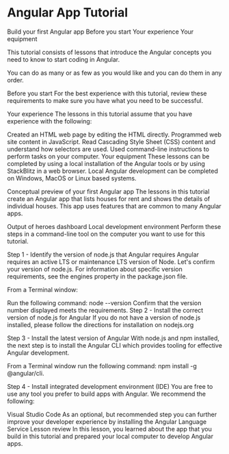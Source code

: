 # Angular App Tutorial
Build your first Angular app
Before you start
Your experience
Your equipment

This tutorial consists of lessons that introduce the Angular concepts you need to know to start coding in Angular.

You can do as many or as few as you would like and you can do them in any order.

Before you start
For the best experience with this tutorial, review these requirements to make sure you have what you need to be successful.

Your experience
The lessons in this tutorial assume that you have experience with the following:

Created an HTML web page by editing the HTML directly.
Programmed web site content in JavaScript.
Read Cascading Style Sheet (CSS) content and understand how selectors are used.
Used command-line instructions to perform tasks on your computer.
Your equipment
These lessons can be completed by using a local installation of the Angular tools or by using StackBlitz in a web browser. Local Angular development can be completed on Windows, MacOS or Linux based systems.

Conceptual preview of your first Angular app
The lessons in this tutorial create an Angular app that lists houses for rent and shows the details of individual houses. This app uses features that are common to many Angular apps.

Output of heroes dashboard
Local development environment
Perform these steps in a command-line tool on the computer you want to use for this tutorial.

Step 1 - Identify the version of node.js that Angular requires
Angular requires an active LTS or maintenance LTS version of Node. Let's confirm your version of node.js. For information about specific version requirements, see the engines property in the package.json file.

From a Terminal window:

Run the following command: node --version
Confirm that the version number displayed meets the requirements.
Step 2 - Install the correct version of node.js for Angular
If you do not have a version of node.js installed, please follow the directions for installation on nodejs.org

Step 3 - Install the latest version of Angular
With node.js and npm installed, the next step is to install the Angular CLI which provides tooling for effective Angular development.

From a Terminal window run the following command: npm install -g @angular/cli.

Step 4 - Install integrated development environment (IDE)
You are free to use any tool you prefer to build apps with Angular. We recommend the following:

Visual Studio Code
As an optional, but recommended step you can further improve your developer experience by installing the Angular Language Service
Lesson review
In this lesson, you learned about the app that you build in this tutorial and prepared your local computer to develop Angular apps.